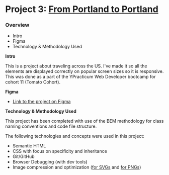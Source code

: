 # Project 3: [From Portland to Portland](https://ericjbible.github.io/web_project_3/)

### Overview
* Intro
* Figma
* Technology & Methodology Used

**Intro**

This is a project about traveling across the US. I've made it so all the elements are displayed correctly on popular screen sizes so it is responsive. This was done as a part of the YPracticum Web Developer bootcamp for cohort 11 (Tomato Cohort).

**Figma**

* [Link to the project on Figma](https://www.figma.com/file/xM9rNsdK4iNcFJmDZho3Aw/Sprint-3%3A-From-Portland-to-Portland-%2F-desktop-%2B-mobile?node-id=500%3A0)

**Technology & Methodology Used**

This project has been completed with use of the BEM methodology for class naming conventions and code file structure.

The following technologies and concepts were used in this project:
- Semantic HTML
- CSS with focus on specificity and inheritance
- Git/GitHub
- Browser Debugging (with dev tools)
- Image compression and optimization ([for SVGs](https://jakearchibald.github.io/svgomg/) and [for PNGs](https://tinypng.com/))
